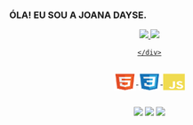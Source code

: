### ÓLA! EU SOU A JOANA DAYSE.

<div align="center">
  <a href="https://github.com/joanadayse">
 
  <img height="180em" src="https://github-readme-stats.vercel.app/api?username=joanadayse&show_icons=true&theme=cobalt&include_all_commits=true&count_private=true"/>
  <img height="180em" src="https://github-readme-stats.vercel.app/api/top-langs/?username=joanadayse&layout=compact&langs_count=7&theme=cobalt"/>
  
    </div>
<div style="display: inline_block"><br>
  
  <img align="center" alt="Rafa-HTML" height="30" width="40" src="https://raw.githubusercontent.com/devicons/devicon/master/icons/html5/html5-original.svg">
  <img align="center" alt="Rafa-CSS" height="30" width="40" src="https://raw.githubusercontent.com/devicons/devicon/master/icons/css3/css3-original.svg">
   <img align="center" alt="Rafa-Js" height="30" width="40" src="https://raw.githubusercontent.com/devicons/devicon/master/icons/javascript/javascript-plain.svg">
   
  
  ##
 
  <div>
    <a href="https://instagram.com/daysejoana.3" target="_blank"><img src="https://img.shields.io/badge/-Instagram-%23E4405F?style=for-the-badge&logo=instagram&logoColor=white" target="_blank"></a>
    <a href="https://discord.gg/wagxzStdcR" target="_blank"><img src="https://img.shields.io/badge/Discord-7289DA?style=for-the-badge&logo=discord&logoColor=white" target="_blank"></a> 
    <a href = "mailto:daysejoana3@gmail.com"><img src="https://img.shields.io/badge/-Gmail-%23333?style=for-the-badge&logo=gmail&logoColor=white" target="_blank"></a>
    
   </div> 
